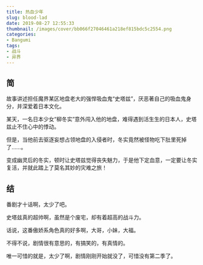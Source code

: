 ```yaml
---
title: 热血少年
slug: blood-lad
date: 2019-08-27 12:55:33
thumbnail: /images/cover/bb066f27046461a218ef815bdc5c2554.png
categories:
- Bangumi
tags:
- 战斗
- 异界
---
```


## 简

故事讲述担任魔界某区地盘老大的强悍吸血鬼“史塔兹”，厌恶著自己的吸血鬼身分，并深爱着日本文化。

某天，一名日本少女“柳冬实”意外闯入他的地盘，难得遇到活生生的日本人，史塔兹止不住心中的悸动。

但是，当他前去驱逐妄想占领地盘的入侵者时，冬实竟然被怪物吃下肚里死掉了……。

变成幽灵后的冬实，顿时让史塔兹觉得丧失魅力，于是他下定血意，一定要让冬实复活，并就此踏上了莫名其妙的灾难之旅！

## 结

番剧才十话啊，太少了吧。

史塔兹真的超帅啊，虽然是个废宅，却有着超高的战斗力。

话说，这番傲娇系角色真的好多啊，大哥，小妹，大福。

不得不说，剧情很有意思的，有搞笑的，有真情的。

唯一可惜的就是，太少了啊，剧情刚刚开始就没了，可惜没有第二季了。
